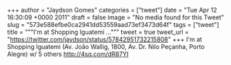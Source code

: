 
+++
author = "Jaydson Gomes"
categories = ["tweet"]
date = "Tue Apr 12 16:30:09 +0000 2011"
draft = false
image = "No media found for this Tweet"
slug = "573e588efbe0ca2941dd53559aad73ef3473d64f"
tags = ["tweet"]
title = """I'm at Shopping Iguatemi ..."""
tweet = true
tweet_url = "https://twitter.com/jaydson/status/57842951732215808"
+++
I'm at Shopping Iguatemi (Av. João Wallig, 1800, Av. Dr. Nilo Peçanha, Porto Alegre) w/ 5 others http://4sq.com/dR87YI
